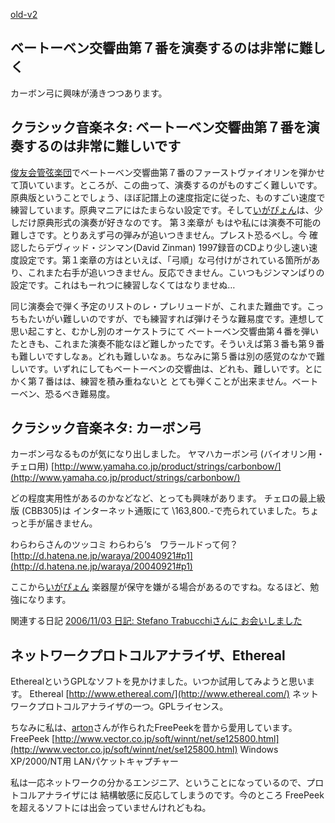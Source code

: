 [old-v2](ig040919-orig.html)

## ベートーベン交響曲第７番を演奏するのは非常に難しく

カーボン弓に興味が湧きつつあります。






## クラシック音楽ネタ: ベートーベン交響曲第７番を演奏するのは非常に難しいです


[俊友会管弦楽団](http://homepage3.nifty.com/shunyukai/)でベートーベン交響曲第７番のファーストヴァイオリンを弾かせて頂いています。ところが、この曲って、演奏するのがものすごく難しいです。
原典版ということでしょう、ほぼ記譜上の速度指定に従った、ものすごい速度で練習しています。原典マニアにはたまらない設定です。そして[いがぴょん](http://www.igapyon.jp/igapyon/diary/memo/memoigapyon.html)は、少しだけ原典形式の演奏が好きなのです。
第３楽章が もはや私には演奏不可能の難しさです。とりあえず弓の弾みが追いつきません。プレスト恐るべし。今
確認したらデヴィッド・ジンマン(David Zinman) 1997録音のCDより少し速い速度設定です。第１楽章の方はといえば、「弓順」な弓付けがされている箇所があり、これまた右手が追いつきません。反応できません。こいつもジンマンばりの設定です。これはもーれつに練習しなくてはなりませぬ…

同じ演奏会で弾く予定のリストのレ・プレリュードが、これまた難曲です。こっちもたいがい難しいのですが、でも練習すれば弾けそうな難易度です。連想して思い起こすと、むかし別のオーケストラにて
ベートーベン交響曲第４番を弾いたときも、これまた演奏不能なほど難しかったです。そういえば第３番も第９番も難しいですしなぁ。どれも難しいなぁ。ちなみに第５番は別の感覚のなかで難しいです。いずれにしてもベートーベンの交響曲は、どれも、難しいです。とにかく第７番はは、練習を積み重ねないと
とても弾くことが出来ません。ベートーベン、恐るべき難易度。

## クラシック音楽ネタ: カーボン弓


カーボン弓なるものが気になり出しました。
ヤマハカーボン弓 (バイオリン用・チェロ用)
  [http://www.yamaha.co.jp/product/strings/carbonbow/](http://www.yamaha.co.jp/product/strings/carbonbow/)


どの程度実用性があるのかなどなど、とっても興味があります。
チェロの最上級版 (CBB305)は インターネット通販にて \163,800.-で売られていました。ちょっと手が届きません。

わらわらさんのツッコミ
わらわら’s　ワラールドって何？
  [http://d.hatena.ne.jp/waraya/20040921#p1](http://d.hatena.ne.jp/waraya/20040921#p1)


ここから[いがぴょん](http://www.igapyon.jp/igapyon/diary/memo/memoigapyon.html)
楽器屋が保守を嫌がる場合があるのですね。なるほど、勉強になります。

関連する日記
[2006/11/03 日記: Stefano Trabucchiさんに お会いしました](../2006/ig061103.html)


## ネットワークプロトコルアナライザ、Ethereal


EtherealというGPLなソフトを見かけました。いつか試用してみようと思います。
Ethereal
  [http://www.ethereal.com/](http://www.ethereal.com/)
  ネットワークプロトコルアナライザの一つ。GPLライセンス。


ちなみに私は、[arton](http://arton.no-ip.info/diary/)さんが作られたFreePeekを昔から愛用しています。
FreePeek
  [http://www.vector.co.jp/soft/winnt/net/se125800.html](http://www.vector.co.jp/soft/winnt/net/se125800.html)
  Windows XP/2000/NT用 LANパケットキャプチャー


私は一応ネットワークの分かるエンジニア、ということになっているので、プロトコルアナライザには
結構敏感に反応してしまうのです。今のところ FreePeekを超えるソフトには出会っていませんけれどもね。